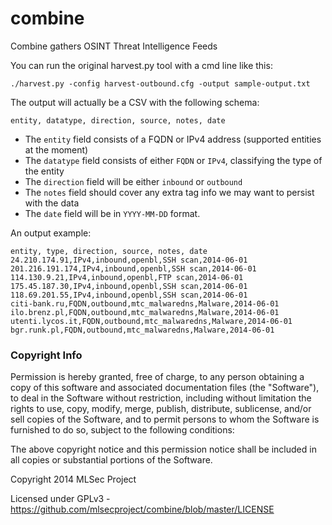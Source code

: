 combine
=======

Combine gathers OSINT Threat Intelligence Feeds

You can run the original harvest.py tool with a cmd line like this:

````
./harvest.py -config harvest-outbound.cfg -output sample-output.txt
`````

The output will actually be a CSV with the following schema:
```
entity, datatype, direction, source, notes, date
```
- The `entity` field consists of a FQDN or IPv4 address (supported entities at the moment)
- The `datatype` field consists of either `FQDN` or `IPv4`, classifying the type of the entity
- The `direction` field will be either `inbound` or `outbound`
- The `notes` field should cover any extra tag info we may want to persist with the data
- The `date` field will be in `YYYY-MM-DD` format.

An output example:
```
entity, type, direction, source, notes, date
24.210.174.91,IPv4,inbound,openbl,SSH scan,2014-06-01
201.216.191.174,IPv4,inbound,openbl,SSH scan,2014-06-01
114.130.9.21,IPv4,inbound,openbl,FTP scan,2014-06-01
175.45.187.30,IPv4,inbound,openbl,SSH scan,2014-06-01
118.69.201.55,IPv4,inbound,openbl,SSH scan,2014-06-01
citi-bank.ru,FQDN,outbound,mtc_malwaredns,Malware,2014-06-01
ilo.brenz.pl,FQDN,outbound,mtc_malwaredns,Malware,2014-06-01
utenti.lycos.it,FQDN,outbound,mtc_malwaredns,Malware,2014-06-01
bgr.runk.pl,FQDN,outbound,mtc_malwaredns,Malware,2014-06-01
```

### Copyright Info

Permission is hereby granted, free of charge, to any person obtaining a copy
of this software and associated documentation files (the "Software"), to deal
in the Software without restriction, including without limitation the rights
to use, copy, modify, merge, publish, distribute, sublicense, and/or sell
copies of the Software, and to permit persons to whom the Software is
furnished to do so, subject to the following conditions:

The above copyright notice and this permission notice shall be included in
all copies or substantial portions of the Software.

Copyright 2014 MLSec Project

Licensed under GPLv3 - https://github.com/mlsecproject/combine/blob/master/LICENSE
